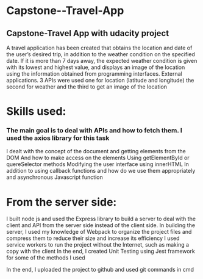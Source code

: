 # Capstone--Travel-App
## Capstone-Travel App with udacity project
A travel application has been created that obtains the location and date of the user’s desired trip, in addition to the weather condition on the specified date. If it is more than 7 days away, the expected weather condition
is given with its lowest and highest value, and displays an image of the location using the information obtained from programming interfaces. External applications.
3 APIs were used one for location (latitude and longitude) the second for weather and the third to get an image of the location
# Skills used:
### The main goal is to deal with APIs and how to fetch them. I used the axios library for this task
I dealt with the concept of the document and getting elements from the DOM 
And how to make access on the elements 
Using getElementById or quereSelector methods
Modifying the user interface using innerHTML 
In addition to using callback functions and how do we use them appropriately
and asynchronous Javascript function

# From the server side:
I built node js and used the Express library to build a server to deal with the client and API from the server side instead of the client side.
In building the server, I used my knowledge of Webpack to organize the project files and compress them to reduce their size and increase its efficiency 
I used service workers to run the project without the Internet, such as making a copy with the client 
In the end, I created Unit Testing using Jest framework for some of the methods I used

In the end, I uploaded the project to github and used git commands in cmd
